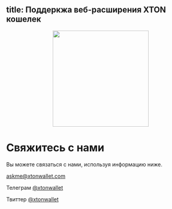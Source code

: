 title: Поддеркжа веб-расширения XTON кошелек
---

<img style="width: 256px; margin-left: auto; margin-right: auto; text-align: center; display: block;" src="/images/big_logo.png" />

# Свяжитесь с нами
Вы можете связаться с нами, используя информацию ниже.

askme@xtonwallet.com

Телеграм [@xtonwallet](https://t.me/xtonwallet)

Твиттер [@xtonwallet](https://twitter.com/xtonwallet)